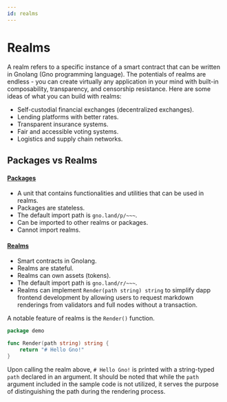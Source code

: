 ```yaml
---
id: realms
---
```


# Realms

A realm refers to a specific instance of a smart contract that can be written in Gnolang (Gno programming language). The potentials of realms are endless - you can create virtually any application in your mind with built-in composability, transparency, and censorship resistance. Here are some ideas of what you can build with realms:

* Self-custodial financial exchanges (decentralized exchanges).
* Lending platforms with better rates.
* Transparent insurance systems.
* Fair and accessible voting systems.
* Logistics and supply chain networks.


## Packages vs Realms 

#### [**Packages**](https://github.com/gnolang/gno/tree/master/examples/gno.land/p)

* A unit that contains functionalities and utilities that can be used in realms.
* Packages are stateless.
* The default import path is `gno.land/p/~~~`.
* Can be imported to other realms or packages.
* Cannot import realms.

#### [**Realms**](https://github.com/gnolang/gno/tree/master/examples/gno.land/r)

* Smart contracts in Gnolang.
* Realms are stateful.
* Realms can own assets (tokens).
* The default import path is `gno.land/r/~~~`.
* Realms can implement `Render(path string) string` to simplify dapp frontend development by allowing users to request markdown renderings from validators and full nodes without a transaction.

A notable feature of realms is the `Render()` function.

```go
package demo

func Render(path string) string {
	return "# Hello Gno!"
}
```

Upon calling the realm above, `# Hello Gno!` is printed with a string-typed `path` declared in an argument. It should be noted that while the `path` argument included in the sample code is not utilized, it serves the purpose of distinguishing the path during the rendering process.
